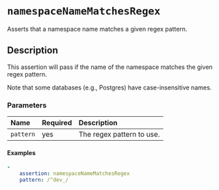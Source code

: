# `namespaceNameMatchesRegex`

Asserts that a namespace name matches a given regex pattern.

## Description

This assertion will pass if the name of the namespace matches the given regex
pattern.

Note that some databases (e.g., Postgres) have case-insensitive names.

### Parameters

|Name|Required|Description|
|:-|:-|:-|
|`pattern`|yes|The regex pattern to use.|

#### Examples

```yaml
-
    assertion: namespaceNameMatchesRegex
    pattern: /^dev_/
```
